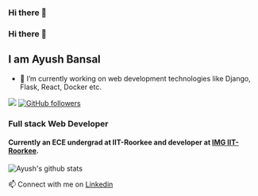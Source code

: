 ### Hi there 👋

<!--
**ayu023ban/ayu023ban** is a ✨ _special_ ✨ repository because its `README.md` (this file) appears on your GitHub profile.

Here are some ideas to get you started:

- 🔭 I’m currently working on ...
- 🌱 I’m currently learning ...
- 👯 I’m looking to collaborate on ...
- 🤔 I’m looking for help with ...
- 💬 Ask me about ...
- 📫 How to reach me: ...
- 😄 Pronouns: ...
- ⚡ Fun fact: ...
-->
### Hi there 👋
## I am Ayush Bansal

- 🔭 I’m currently working on web development technologies like Django, Flask, React, Docker etc.

![](https://visitor-badge.glitch.me/badge?page_id=ayu023ban.ayu023ban)
[![GitHub followers](https://img.shields.io/github/followers/ayu023ban.svg?style=social&label=Follow)](https://github.com/ayu023ban?tab=followers)
### Full stack Web Developer
#### Currently an ECE undergrad at IIT-Roorkee and developer at <a href="https://github.com/IMGIITRoorkee">IMG IIT-Roorkee</a>.
![Ayush's github stats](https://github-readme-stats.vercel.app/api?username=ayu023ban&count_private=true&show_icons=true&theme=algolia) <br />

📫 Connect with me on <a href="https://www.linkedin.com/in/ayush-bansal-2b00b0192/">Linkedin</a>
